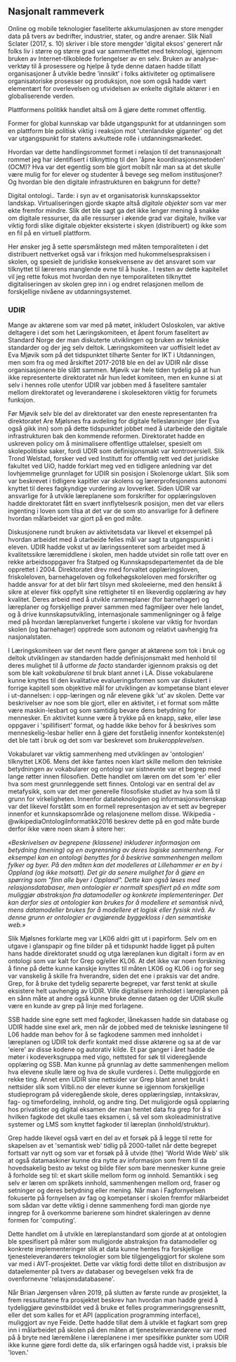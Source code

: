 
## Nasjonalt rammeverk


Online og mobile teknologier faseliterte akkumulasjonen av store mengder data på tvers av bedrifter, industrier, stater, og andre arenaer. Slik Niall Sclater (2017, s. 10) skriver i ble store mengder 'digital eksos' generert når folks liv i større og større grad var sammenflettet med teknologi, igjennom bruken av Internet-tilkoblede forlengelser av en selv. Bruken av analyse-verktøy til å prosessere og hjelpe å tyde denne dataen hadde tillatt organisasjoner å utvikle bedre ’innsikt’ i folks aktiviteter og optimalisere organisatoriske prosesser og produksjon, noe som også hadde vært elementært for overlevelsen og utvidelsen av enkelte digitale aktører i en globaliserende verden.

Plattformens politikk handlet altså om å gjøre dette rommet offentlig.

Former for global kunnskap var både utgangspunkt for at utdanningen som en plattform ble politisk viktig i reaksjon mot 'utenlandske giganter' og det var utgangspunkt for statens avkuttede rolle i utdanningsmarkedet.

Hvordan var dette handlingsrommet formet i relasjon til det transnasjonalt rommet jeg har identifisert i tilknytting til den 'åpne koordinasjonsmetoden' (OCM)?
Hva var det egentlig som ble gjort mobilt når man sa at det skulle være mulig for for elever og studenter å bevege seg mellom institusjoner? Og hvordan ble den digitale infrastrukturen en bakgrunn for dette?

Digital ontologi.. Tarde: i syn av et organisatorisk kunnskapssektor landskap. Virtualiseringen gjorde skapte altså *digitale objekter* som var mer ekte fremfor mindre. Slik det ble sagt ga det ikke lenger mening å snakke om digitale ressurser, da alle ressurser i økende grad var digitale, hvilke var viktig fordi slike digitale objekter eksisterte i skyen (distribuert) og ikke som en fil på en virtuell plattform.

Her ønsker jeg å sette spørsmålstegn med måten temporaliteten i det distribuert nettverket også var i friksjon med hukommelsespraksisen i skolen, og spesielt de juridiske konsekvensene av det ansvaret som var tilknyttet til lærerens manglende evne til å huske.. I resten av dette kapitellet vil jeg rette fokus mot hvordan den nye temporaliteten tilknyttet digitaliseringen av skolen grep inn i og endret relasjonen mellom de forskjellige nivåene av utdanningsystemet.

### UDIR

Mange av aktørene som var med på møtet, inkludert Osloskolen, var aktive deltagere i det som het Læringskomiteen, et åpent forum faselitert av Standard Norge der man diskuterte utviklingen og bruken av tekniske standarder og der jeg selv deltok. Læringskomiteen var uoffisielt ledet av Eva Mjøvik som på det tidspunktet tilhørte Senter for IKT i Utdanningen, men som fra og med årskiftet 2017-2018 ble en del av UDIR når disse organisasjonene ble slått sammen. Mjøvik var hele tiden tydelig på at hun ikke representerte direktoratet når hun ledet komiteen, men en kunne si at selv i hennes rolle utenfor UDIR var jobben med å faselitere samtaler mellom direktoratet og leverandørene i skolesektoren viktig for forumets funksjon.

Før Mjøvik selv ble del av direktoratet var den eneste representanten fra direktoratet Are Mjølsnes fra avdeling for digitale fellesløsninger (der Eva også gikk inn) som på dette tidspunktet jobbet med å utarbeide den digitale infrastrukturen bak den kommende reformen. Direktoratet hadde en uskreven policy om å minimalisere offentlige uttalelser, spesielt om skolepolitiske saker, fordi UDIR som definisjonsmakt var kontroversiell. Slik Trond Welstad, forsker ved ved Institutt for offentlig rett ved det juridiske fakultet ved UiO, hadde forklart meg ved en tidligere anledning var det lovhjemmelige grunnlaget for UDIR sin posisjon i Skolenorge uklart. Slik som var beskrevet i tidligere kapitler var skolens og lærerprofesjonens autonomi knyttet til deres fagkyndige vurdering av lovverket. Siden UDIR var ansvarlige for å utvikle læreplanene som forskrifter for opplæringsloven hadde direktoratet fått en svært innflytelsesrik posisjon, men det var ellers ingenting i loven som tilsa at det var de som sto ansvarlige for å definere hvordan målarbeidet var gjort på en god måte.

Diskusjonene rundt bruken av aktivitetsdata var likevel et eksempel på hvordan arbeidet med å utarbeide felles mål var sagt ta utgangspunkt i eleven. UDIR hadde vokst ut av læringssenteret som arbeidet med å kvalitetssikre læremiddlene i skolen, men hadde utvidet sin rolle tatt over en rekke arbeidsoppgaver fra Statped og Kunnskapsdepartementet da de ble opprettet i 2004. Direktoratet drev med forvaltet opplæringsloven, friskoleloven, barnehageloven og folkehøgskoleloven med forskrifter og hadde ansvar for at det blir ført tilsyn med skoleeierne, med den hensikt å sikre at elever fikk oppfylt sine rettigheter til en likeverdig opplæring av høy kvalitet. Deres arbeid med å utvikle rammeplaner (for barnehager) og læreplaner og forskjellige prøver sammen med fagmiljøer over hele landet, og å drive kunnskapsutvikling, internasjonale sammenligninger og å følge med på hvordan læreplanverket fungerte i skolene var viktig for hvordan skolen (og barnehager) opptrede som autonom og relativt uavhengig fra nasjonalstaten.

I Læringskomiteen var det nevnt flere ganger at aktørene som tok i bruk og deltok utviklingen av standarden hadde definisjonsmakt med henhold til deres mulighet til å utforme *de facto* standarder igjennom praksis og det som ble kalt *vokabularene* til bruk blant annet i LA. Disse vokabularene kunne knyttes til den kvalitative evalueringsformen som var diskutert i forrige kapitell som objektive mål for utviklingen av kompetanse blant elever i ut-dannelsen: i opp-læringen og når elevene gikk 'ut' av skolen. Dette var beskrivelser av noe som ble gjort, eller en aktivitet, i et format som måtte være maskin-lesbart og som samtidig bevare dens betydning for mennesker. En aktivitet kunne være å trykke på en knapp, søke, eller løse oppgaver i 'spillifisert' format, og hadde ikke behov for å beskrives som menneskelig-lesbar heller enn å gjøre det forståelig innenfor konteksten(e) det ble tatt i bruk og det som var beskrevet som *brukeropplevelsen*.

Vokabularet var viktig sammenheng med utviklingen av 'ontologien' tilknyttet LK06. Mens det ikke fantes noen klart skille mellom den tekniske betydningen av vokabularer og ontologi var sistnevnte var et begrep med lange røtter innen filosofien. Dette handlet om læren om det som 'er' eller hva som mest grunnleggende sett finnes. Ontologi var en sentral del av metafysikk, som var det mer generelle filosofiske studiet av hva som lå til grunn for virkeligheten. Innenfor datateknologien og informasjonsvitenskap var det likevel forstått som en formell representasjon av et sett av begreper innenfor et kunnskapsområde og relasjonene mellom disse. Wikipedia -@wikipediaOntologiInformatikk2016 beskrev dette på en god måte burde derfor ikke være noen skam å sitere her:

*«Beskrivelsen av begrepene (klassene) inkluderer informasjon om betydning (mening) og en avgrensning av deres logiske sammenheng. For eksempel kan en ontologi benyttes for å beskrive sammenhengen mellom fylker og byer. På den måten kan det modelleres at Lillehammer er en by i Oppland (og ikke motsatt). Det gir da senere mulighet for å gjøre en spørring som "finn alle byer i Oppland". Dette kan også løses med relasjonsdatabaser, men ontologier er normalt spesifiert på en måte som muliggjør abstraksjon fra datamodeller og konkrete implementeringer. Det kan derfor sies at ontologier kan brukes for å modellere et semantisk nivå, mens datamodeller brukes for å modellere et logisk eller fysisk nivå. Av denne grunn er ontologier er avgjørende byggekloss i den semantiske web.»*

Slik Mjølsnes forklarte meg var LK06 aldri gitt ut i papirform. Selv om en utgave i glanspapir og fine bilder på et tidspunkt hadde ligget på pulten hans hadde direktoratet snudd og utga læreplanen kun digitalt i form av en ontologi som var kalt for Grep og/eller KL06. At det ikke var noen forskning å finne på dette kunne kanskje knyttes til måten LK06 og KL06 i og for seg var vanskelig å skille fra hverandre, siden det ene i praksis var det andre. Grep, for å bruke det tydelig separerte begrepet, var først tenkt at skulle eksistere helt uavhengig av UDIR. Ville digitalisere innholdet i læreplanen på en sånn måte at andre også kunne bruke denne dataen og der UDIR skulle være en kunde av grep på linje med forlagene.

SSB hadde sine egne sett med fagkoder, lånekassen hadde sin database og UDIR hadde sine exel ark, men når de jobbed med de tekniske løsningene til L06 hadde man behov for å se fagkodene sammen med innholdet i læreplanen og UDIR tok derfir kontakt med disse aktørene og sa at de var 'eiere' av disse kodene og autorativ kilde. Et par ganger i året hadde de møter i kodeverksgruppa med vigo, nettsted for søk til videregående opplæring og SSB. Man kunne på grunnlag av dette sammenhengen mellom hva elevene skulle lære og hva de skulle vurderes i. Dette muliggjorde en rekke ting. Annet enn UDIR sine nettsider var Grep blant annet brukt i nettsider slik som Vilbli.no der elever kunne se igjennom forskjellige studieprogram på videregående skole, deres opplæringsløp, inntakskrav, fag- og timefordeling, innhold, og andre ting. Det muligjorde også opplæring hos privatister og digital eksamen der man hentet data fra grep for å si hvilken fagkode det skulle taes eksamen i, så vel som skoleadministrative systemer og LMS som knyttet fagkoder til læreplan (innhold/struktur).

Grep hadde likevel også vært en del av et forsøk på å legge til rette for skapelsen av et 'semantisk web' tidlig på 2000-tallet når dette begrepet fortsatt var nytt og som var et forsøk på å utvide (the) 'World Wide Web' slik at også datamaskiner kunne dra nytte av informasjon som frem til da hovedsakelig besto av tekst og bilde filer som bare mennesker kunne greie å forholde seg til: et skart skille mellom form og innhold. Semantikk i seg selv er læren om språkets innhold, sammenhengen mellom ord, fraser og setninger og deres betydning eller mening. Når man i Fagfornyelsen fokuserte på fornyelsen av fag og kompetanser i skolen fremfor målarbeidet som sådan var dette viktig i denne sammenheng fordi man gjorde nye inngrep for å overkomme barierene som hindret skaleringen av denne formen for 'computing'.

Dette handlet om å utvikle en læreplanstandard som gjorde at at ontologien ble spesifisert på måter som muligjorde abstraksjon fra datamodeller og konkrete implementeringer slik at data kunne hentes fra forskjellige tjenesteleverandørers teknologier som ble tilgjengeliggjort for skolene som var med i AVT-prosjektet. Dette var viktig fordi dette tillot en distribusjon av dataelementer på tvers av databaser og bevegelsen vekk fra de ovenfornevne 'relasjonsdatabasene'.

Når Brian Jørgensen våren 2019, på slutten av første runde av prosjektet, la frem ressultatene fra prosjektet beskrev han hvordan man hadde greid å tydeliggjøre gevinstbildet ved å bruke et felles programmeringsgrensesnitt, eller det som kalles for et API (application programming interface), muliggjort av nye Feide. Dette hadde tillat dem å utvikle et fagkart som grep inn i målarbeidet på skolen på den måten at tjenesteleverandørene var med på å bryte ned læremålene i læreplanene i mer spesifikke punkter som UDIR ikke kunne gjøre fordi dette da, slik erfaringen også hadde vist, i praksis ble 'loven.'
